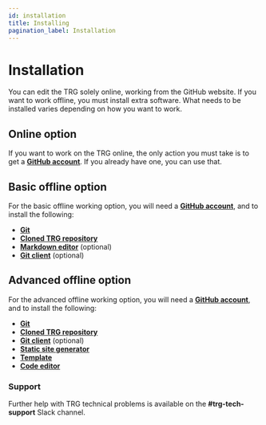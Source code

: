 ```yaml
---
id: installation
title: Installing
pagination_label: Installation
---
```


# Installation
You can edit the TRG solely online, working from the GitHub website. If you want to work offline, you must install extra software. What needs to be installed varies depending on how you want to work.

## Online option
If you want to work on the TRG online, the only action you must take is to get a [**GitHub account**](/documentation/installation/get-github-account.html.md.erb). If you already have one, you can use that.


## Basic offline option
For the basic offline working option, you will need a [**GitHub account**](/documentation/installation/get-github-account.html.md.erb), and to install the following:

- [**Git**](/documentation/installation/install-git.html.md.erb)
- [**Cloned TRG repository**](/documentation/installation/clone-repository.html.md.erb)
- [**Markdown editor**](/documentation/installation/install-markdown-editor.html.md.erb) (optional)
- [**Git client**](/documentation/installation/install-git-client.html.md.erb) (optional)

## Advanced offline option
For the advanced offline working option, you will need a [**GitHub account**](/documentation/installation/get-github-account.html.md.erb), and to install the following:

- [**Git**](/documentation/installation/install-git.html.md.erb)
- [**Cloned TRG repository**](/documentation/installation/clone-repository.html.md.erb)
- [**Git client**](/documentation/installation/install-git-client.html.md.erb) (optional)
- [**Static site generator**](/documentation/installation/install-ssg.html.md.erb)
- [**Template**](/documentation/installation/install-template.html.md.erb)
- [**Code editor**](/documentation/installation/install-code-editor.html.md.erb)

### Support
Further help with TRG technical problems is available on the **#trg-tech-support** Slack channel.
